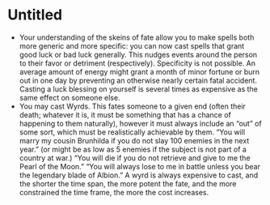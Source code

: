 # Untitled

- Your understanding of the skeins of fate allow you to make spells both more generic and more specific: you can now cast spells that grant good luck or bad luck generally. This nudges events around the person to their favor or detriment (respectively). Specificity is not possible. An average amount of energy might grant a month of minor fortune or burn out in one day by preventing an otherwise nearly certain fatal accident. Casting a luck blessing on yourself is several times as expensive as the same effect on someone else.
- You may cast Wyrds. This fates someone to a given end (often their death; whatever it is, it must be something that has a chance of happening to them naturally), however it must always include an “out” of some sort, which must be realistically achievable by them. “You will marry my cousin Brunhilda if you do not slay 100 enemies in the next year.” (or might be as low as 5 enemies if the subject is not part of a country at war.) “You will die if you do not retrieve and give to me the Pearl of the Moon.” “You will always lose to me in battle unless you bear the legendary blade of Albion.” A wyrd is always expensive to cast, and the shorter the time span, the more potent the fate, and the more constrained the time frame, the more the cost increases.
